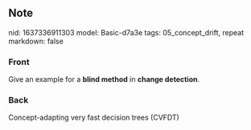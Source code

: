 ## Note
nid: 1637336911303
model: Basic-d7a3e
tags: 05_concept_drift, repeat
markdown: false

### Front
Give an example for a <b>blind method</b> in <b>change
detection</b>.

### Back
Concept-adapting very fast decision trees (CVFDT)
